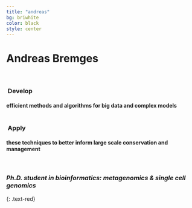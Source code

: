 ```yaml
---
title: "andreas"
bg: briwhite
color: black
style: center
---
```


# Andreas Bremges

<br/>

<div class="container">
<div class="row">
  <div class="column halfx">
    <h3 class="text-red"><i class="fa fa-cog text-black"></i>&nbsp;Develop</h3>
    <h4>efficient methods and algorithms for big data and complex models</h4>
  </div>
  <div class="column halfx">
    <h3 class="text-red"><i class="fa fa-leaf text-black"></i>&nbsp;Apply</h3>
    <h4>these techniques to better inform large scale conservation and management</h4>
  </div>
</div>
</div>

<br/>

### *Ph.D. student in bioinformatics: metagenomics & single cell genomics*
{: .text-red}
